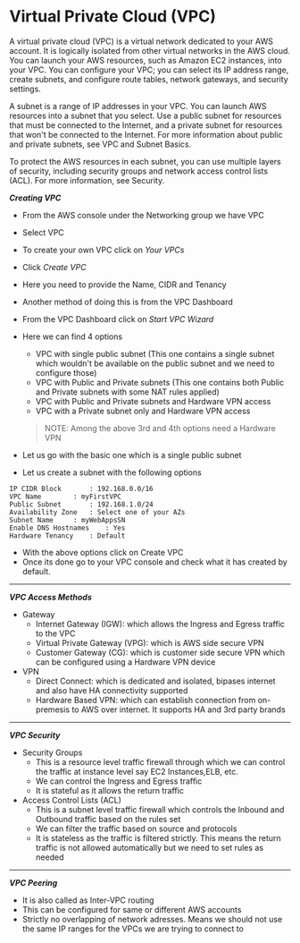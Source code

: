 # Virtual Private Cloud (VPC)

A virtual private cloud (VPC) is a virtual network dedicated to your AWS account. It is logically isolated from other virtual networks in the AWS cloud. You can launch your AWS resources, such as Amazon EC2 instances, into your VPC. You can configure your VPC; you can select its IP address range, create subnets, and configure route tables, network gateways, and security settings.

A subnet is a range of IP addresses in your VPC. You can launch AWS resources into a subnet that you select. Use a public subnet for resources that must be connected to the Internet, and a private subnet for resources that won't be connected to the Internet. For more information about public and private subnets, see VPC and Subnet Basics.

To protect the AWS resources in each subnet, you can use multiple layers of security, including security groups and network access control lists (ACL). For more information, see Security.

***Creating VPC***

- From the AWS console under the Networking group we have VPC
- Select VPC
- To create your own VPC click on *Your VPCs*
- Click *Create VPC*
- Here you need to provide the Name, CIDR and Tenancy
- Another method of doing this is from the VPC Dashboard
- From the VPC Dashboard click on *Start VPC Wizard*
- Here we can find 4 options
	- VPC with single public subnet
	(This one contains a single subnet which wouldn't be available on the public subnet and we need to configure those)
	- VPC with Public and Private subnets
	(This one contains both Public and Private subnets with some NAT rules applied)
	- VPC with Public and Private subnets and Hardware VPN access
	- VPC with a Private subnet only and Hardware VPN access

	> NOTE: Among the above 3rd and 4th options need a Hardware VPN

- Let us go with the basic one which is a single public subnet
- Let us create a subnet with the following options

```
IP CIDR Block 		: 192.168.0.0/16
VPC Name 		: myFirstVPC
Public Subnet 		: 192.168.1.0/24
Availability Zone	: Select one of your AZs
Subnet Name		: myWebAppsSN
Enable DNS Hostnames	: Yes
Hardware Tenancy	: Default
```

- With the above options click on Create VPC
- Once its done go to your VPC console and check what it has created by default.

---

***VPC Access Methods***

- Gateway
	- Internet Gateway (IGW): which allows the Ingress and Egress traffic to the VPC
	- Virtual Private Gateway (VPG): which is AWS side secure VPN
	- Customer Gateway (CG): which is customer side secure VPN which can be configured using a Hardware VPN device
- VPN
	- Direct Connect: which is dedicated and isolated, bipases internet and also have HA connectivity supported
	- Hardware Based VPN: which can establish connection from on-premesis to AWS over internet. It supports HA and 3rd party brands

---

***VPC Security***

- Security Groups
	- This is a resource level traffic firewall through which we can control the traffic at instance level say EC2 Instances,ELB, etc.
	- We can control the Ingress and Egress traffic
	- It is stateful as it allows the return traffic
- Access Control Lists (ACL)
	- This is a subnet level traffic firewall which controls the Inbound and Outbound traffic based on the rules set
	- We can filter the traffic based on source and protocols
	- It is stateless as the traffic is filtered strictly. This means the return traffic is not allowed automatically but we need to set rules as needed

---

***VPC Peering***

- It is also called as Inter-VPC routing
- This can be configured for same or different AWS accounts
- Strictly no overlapping of network adresses. Means we should not use the same IP ranges for the VPCs we are trying to connect to
